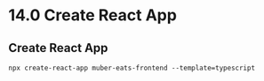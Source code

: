 # 14.0 Create React App

## Create React App

```
npx create-react-app muber-eats-frontend --template=typescript
```
